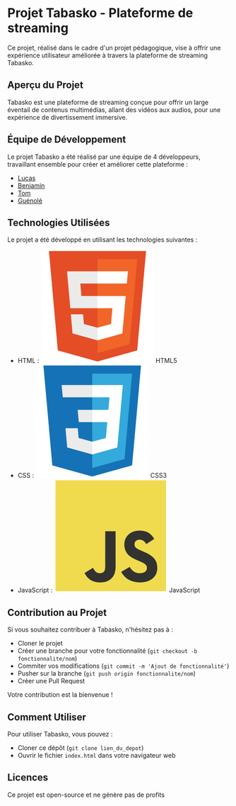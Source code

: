 # Projet Tabasko - Plateforme de streaming

Ce projet, réalisé dans le cadre d'un projet pédagogique, vise à offrir une expérience utilisateur améliorée à travers la plateforme de streaming Tabasko.

## Aperçu du Projet

Tabasko est une plateforme de streaming conçue pour offrir un large éventail de contenus multimédias, allant des vidéos aux audios, pour une expérience de divertissement immersive.

## Équipe de Développement

Le projet Tabasko a été réalisé par une équipe de 4 développeurs, travaillant ensemble pour créer et améliorer cette plateforme :

- [Lucas](https://github.com/LucasOtw)
- [Benjamin](https://github.com/SnoozyUWU)
- [Tom](https://github.com/awkaze)
- [Guénolé](https://github.com/Serraph54i)

## Technologies Utilisées

Le projet a été développé en utilisant les technologies suivantes :
- HTML : ![HTML5](https://raw.githubusercontent.com/devicons/devicon/master/icons/html5/html5-original.svg) HTML5
- CSS : ![CSS3](https://raw.githubusercontent.com/devicons/devicon/master/icons/css3/css3-original.svg) CSS3
- JavaScript : ![JavaScript](https://raw.githubusercontent.com/devicons/devicon/master/icons/javascript/javascript-original.svg) JavaScript


## Contribution au Projet

Si vous souhaitez contribuer à Tabasko, n'hésitez pas à :
- Cloner le projet
- Créer une branche pour votre fonctionnalité (`git checkout -b fonctionnalite/nom`)
- Commiter vos modifications (`git commit -m 'Ajout de fonctionnalité'`)
- Pusher sur la branche (`git push origin fonctionnalite/nom`)
- Créer une Pull Request

Votre contribution est la bienvenue !

## Comment Utiliser

Pour utiliser Tabasko, vous pouvez :
- Cloner ce dépôt (`git clone lien_du_depot`)
- Ouvrir le fichier `index.html` dans votre navigateur web

## Licences

Ce projet est open-source et ne génère pas de profits
